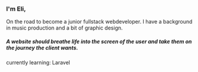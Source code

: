 

### I'm Eli,

On the road to become a junior fullstack webdeveloper. I have a background in music production and a bit of graphic design.

##### A website should breathe life into the screen of the user and take them on the journey the client wants. 


currently learning: Laravel


<!--
**soneoso/soneoso** is a ✨ _special_ ✨ repository because its `README.md` (this file) appears on your GitHub profile.

Here are some ideas to get you started:

- 🔭 I’m currently working on ...
- 🌱 I’m currently learning ...
- 👯 I’m looking to collaborate on ...
- 🤔 I’m looking for help with ...
- 💬 Ask me about ...
- 📫 How to reach me: ...
- 😄 Pronouns: ...
- ⚡ Fun fact: ...
-->
